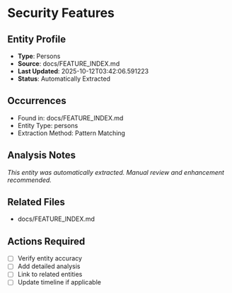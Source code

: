 # Security Features

## Entity Profile
- **Type**: Persons
- **Source**: docs/FEATURE_INDEX.md
- **Last Updated**: 2025-10-12T03:42:06.591223
- **Status**: Automatically Extracted

## Occurrences
- Found in: docs/FEATURE_INDEX.md
- Entity Type: persons
- Extraction Method: Pattern Matching

## Analysis Notes
*This entity was automatically extracted. Manual review and enhancement recommended.*

## Related Files
- docs/FEATURE_INDEX.md

## Actions Required
- [ ] Verify entity accuracy
- [ ] Add detailed analysis
- [ ] Link to related entities
- [ ] Update timeline if applicable
